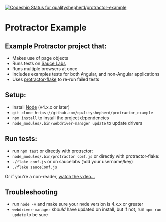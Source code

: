 [ ![Codeship Status for qualityshepherd/protractor-example](https://app.codeship.com/projects/56e27ab0-abb1-0132-4f48-46f15878b48e/status?branch=master)](https://app.codeship.com/projects/68348)

# Protractor Example #

## Example Protractor project that:
* Makes use of page objects
* Runs tests on [Sauce Labs](http://saucelabs.com)
* Runs multiple browsers at once
* Includes examples tests for both Angular, and non-Angular applications
* Uses [protractor-flake](https://github.com/NickTomlin/protractor-flake) to re-run failed tests

## Setup:
* Install [Node](http://nodejs.org) (v4.x.x or later)
* `git clone https://github.com/qualityshepherd/protractor_example`
* `npm install` to install the project dependencies
* `node_modules/.bin/webdriver-manager update` to update drivers

## Run tests:
* run `npm test`
or directly with protractor:
* `node_modules/.bin/protractor conf.js`
or directly with protractor-flake:
* `./flake conf.js`
or on saucelabs (add your username/key)
* `./flake sauceConf.js`

Or if you're a non-reader, [watch the video...](https://www.youtube.com/watch?v=JIGvty1bQxk)

## Troubleshooting
* run `node -v` and make sure your node version is 4.x.x or greater
* `webdriver-manager` _should_ have updated on install, but if not, run `npm run update` to be sure
